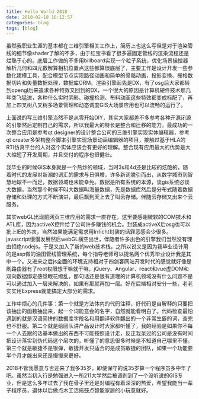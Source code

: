 ```yaml
---
title: Hello World 2018
date: 2018-02-18 16:12:57
categories: blog
tags: [blog]
---
```


虽然我职业生涯的基本都在三维引擎相关工作上，简历上也这么写但是对于渲染管线的细节像shader了解的不多，由于红宝书看了很多遍固定管线的渲染流程还是烂熟于心的。底层工作做的不多用billboard实现一个粒子系统，优化场景操控器解析几何和四元数解算相机位置点这些都算很底层了，主要工作是设计开发一些参数化建模工具，配合模型节点实现路径动画和简单的骨骼动画，投影变换、栅格数据切片和矢量数据处理，数据库ORM。渲染引擎起先是DX，有了osg后大家都转到opengl后来追求各种特效又回到的DX，一个很大的原因是计算机硬件技术那几年突飞猛进，各种什么实时阴影、碰撞检测、布料动画这些特效都变成标配了，再加上四叉树八叉树多场景管理和动态调度GIS大场景应用也可以流畅的运行了。

上面说的写三维引擎当然不是从零开始DIY，其实大家都差不多参考各种开源闭源的引擎然后定制自己的需求，所以我最大的特长是整合和迁移的能力。最成功的一次整合应用是参考qt designer的设计整合公司的三维引擎实现实体编辑器，参考qt creater多架构整合脚本引擎实现场景动画编辑器的项目，接触过基于HLA的RTI仿真平台的人对这个实体应该会有更好的理解。整合现有应用最大的优势是大大缩短了开发周期，并且交付的程序也很健壮。

我毕业的时候GIS本身就是一个热炒的领域，当时3s和4d还是比较的炫酷的，随着时代的发展对新潮的词汇的需求与日俱增，许多新词脱引而出，从数字城市到智慧地球不一而足，数据领域也未能幸免。数据是所有系统的本源，谈gis系统必谈大数据，当然那个时候不叫大数据叫海量数据，先是数据库然后是分布式随着数据存储和处理的方式不断演进，最后飘到天上去了叫云存储。伴随云存储又出来个云服务。

其实webGL出现前网页三维应用的需求一直存在，这里要感谢微软的COM技术和ATL库，因为activeX控件给了公司许多赚钱的机会。封装成activeX后osg也可以批上IE的外衣，当然如果能满足需求用Irrlicht封装的话罪恶感会少很多。javascript慢慢发展然后webGL横空出世，伴随者许多出色的引擎我们当然没有理由拒绝nodejs。于是又加入了新的web技术栈，之所以说又是因为我毕业设计用的是asp做的油田管线管理系统，每个指导老师可以提名两个优秀毕业设计我是其中一个。又进来之后js全面的环境支持相对于四剑客网站开发时代的感觉就好像是刷路由器有了root权限想干嘛就干嘛，jQuery、Angular、react和vue虚DOM和双向数据绑定感觉眼花缭乱，那句话还是很有道理的计算机领域没有什么问题不是可以通过加入一层来解决的，如果有那就再加一层。好在后端相对安分一些，老老实实用Express就能搞定大部分的需求。

工作中烦心的几件事：第一个就是方法体内的代码注释，好代码是自解释的只要把该抽出的函数抽出来，起一个词能意会的名字，自然就能看明白了。代码检查最怕遇到的就是汉语简拼的数据库字段名和用翻译软件翻出的一个非常生僻的词，查完也不舒服。第二个就是给团队讲产品设计时大家都听懂了，我的经验是如果你不每一个人去跟的话基本做出的东西不可能按照设计走，反正我呆过的公司是没有时间把设计落实到伪代码这个层次的，听懂了的意思很多时候是不知道自己哪里不懂。第三个就是敏捷不是银弹，敏捷开发只适合的是成员敏捷的团队，如果一个功能要半个月才能出来还是慢慢来更好。

2018不管我愿意与否迎来了我多35岁，即使保守的说35岁算一个程序员多中年了吧。虽然当初入行是勉强进入一所211大学然后被调剂到了一个没听说的GIS专业，但是这么多年过去了我在骨子里还是对编程有着深深的热爱，希望我能当一辈子程序员，退休以后做点木工活捣鼓点智能家居的小玩意就好。
